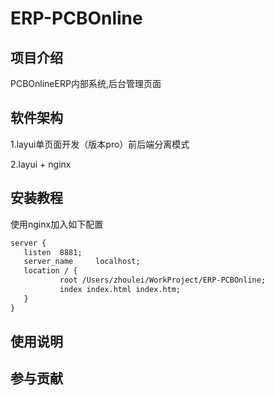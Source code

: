 # ERP-PCBOnline

## 项目介绍
PCBOnlineERP内部系统,后台管理页面

## 软件架构

1.layui单页面开发（版本pro）前后端分离模式

2.layui + nginx

## 安装教程

使用nginx加入如下配置
 ```xml
 server {
    listen  8881;
    server_name     localhost;
    location / {
            root /Users/zhoulei/WorkProject/ERP-PCBOnline;
            index index.html index.htm;
    }
}
```


## 使用说明


## 参与贡献
